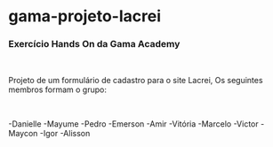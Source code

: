 # gama-projeto-lacrei

<h3>Exercício Hands On da Gama Academy</h3>
<br>
<p>Projeto de um formulário de cadastro para o site Lacrei,  Os seguintes membros formam o grupo: </p>
<br>

-Danielle
-Mayume
-Pedro
-Emerson
-Amir
-Vitória
-Marcelo
-Victor
-Maycon
-Igor
-Alisson


